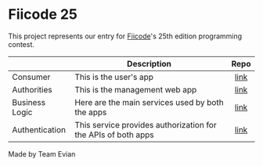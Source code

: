 # Fiicode 25

This project represents our entry for [Fiicode](https://fiicode.asii.ro/en/web-and-mobile-development)'s 25th edition programming contest.

|                | Description                                                   | Repo                                                           |
|----------------|---------------------------------------------------------------|:--------------------------------------------------------------:|
| Consumer       | This is the user's app                                        | [link](https://github.com/Team-Evian-Fiicode25/consumer)       | 
| Authorities    | This is the management web app                                | [link](https://github.com/Team-Evian-Fiicode25/authorities)    |
| Business Logic | Here are the main services used by both the apps              | [link](https://github.com/Team-Evian-Fiicode25/business-logic) |
| Authentication | This service provides authorization for the APIs of both apps | [link](https://github.com/Team-Evian-Fiicode25/authentication) |

Made by Team Evian
